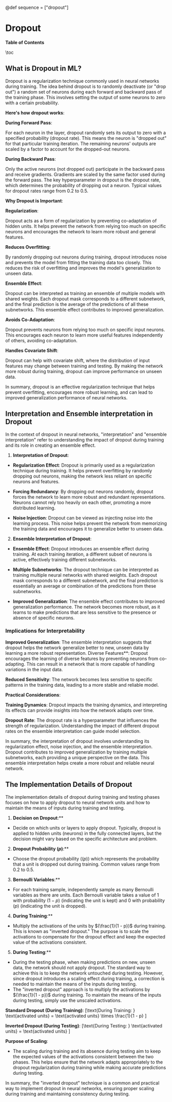 @def sequence = ["dropout"]

# Dropout


**Table of Contents**

\toc

## What is Dropout in ML?

Dropout is a regularization technique commonly used in neural networks during training. The idea behind dropout is to randomly deactivate (or "drop out") a random set of neurons during each forward and backward pass of the training phase. This involves setting the output of some neurons to zero with a certain probability.

**Here's how dropout works**:

**During Forward Pass**:

For each neuron in the layer, dropout randomly sets its output to zero with a specified probability (dropout rate). This means the neuron is "dropped out" for that particular training iteration.
The remaining neurons' outputs are scaled by a factor to account for the dropped-out neurons.

**During Backward Pass**:

Only the active neurons (not dropped out) participate in the backward pass and receive gradients.
Gradients are scaled by the same factor used during the forward pass.
The key hyperparameter in dropout is the dropout rate, which determines the probability of dropping out a neuron. Typical values for dropout rates range from 0.2 to 0.5.

**Why Dropout is Important**:

**Regularization**:

Dropout acts as a form of regularization by preventing co-adaptation of hidden units. It helps prevent the network from relying too much on specific neurons and encourages the network to learn more robust and general features.

**Reduces Overfitting**:

By randomly dropping out neurons during training, dropout introduces noise and prevents the model from fitting the training data too closely. This reduces the risk of overfitting and improves the model's generalization to unseen data.

**Ensemble Effect**:

Dropout can be interpreted as training an ensemble of multiple models with shared weights. Each dropout mask corresponds to a different subnetwork, and the final prediction is the average of the predictions of all these subnetworks. This ensemble effect contributes to improved generalization.

**Avoids Co-Adaptation**:

Dropout prevents neurons from relying too much on specific input neurons. This encourages each neuron to learn more useful features independently of others, avoiding co-adaptation.

**Handles Covariate Shift**:

Dropout can help with covariate shift, where the distribution of input features may change between training and testing. By making the network more robust during training, dropout can improve performance on unseen data.

In summary, dropout is an effective regularization technique that helps prevent overfitting, encourages more robust learning, and can lead to improved generalization performance of neural networks.


## Interpretation and Ensemble interpretation in Dropout

In the context of dropout in neural networks, "interpretation" and "ensemble interpretation" refer to understanding the impact of dropout during training and its role in creating an ensemble effect.

1. **Interpretation of Dropout**:
- **Regularization Effect**: Dropout is primarily used as a regularization technique during training. It helps prevent overfitting by randomly dropping out neurons, making the network less reliant on specific neurons and features.

- **Forcing Redundancy**: By dropping out neurons randomly, dropout forces the network to learn more robust and redundant representations. Neurons cannot rely too heavily on each other, promoting a more distributed learning.

- **Noise Injection**: Dropout can be viewed as injecting noise into the learning process. This noise helps prevent the network from memorizing the training data and encourages it to generalize better to unseen data.

2. **Ensemble Interpretation of Dropout**:

- **Ensemble Effect**: Dropout introduces an ensemble effect during training. At each training iteration, a different subset of neurons is active, effectively training different subnetworks.

- **Multiple Subnetworks**: The dropout technique can be interpreted as training multiple neural networks with shared weights. Each dropout mask corresponds to a different subnetwork, and the final prediction is essentially an average or combination of the predictions from these subnetworks.

- **Improved Generalization**: The ensemble effect contributes to improved generalization performance. The network becomes more robust, as it learns to make predictions that are less sensitive to the presence or absence of specific neurons.

### Implications for Interpretability

**Improved Generalization**: The ensemble interpretation suggests that dropout helps the network generalize better to new, unseen data by learning a more robust representation.
Diverse Features**: Dropout encourages the learning of diverse features by preventing neurons from co-adapting. This can result in a network that is more capable of handling variations in the input data.

**Reduced Sensitivity**: The network becomes less sensitive to specific patterns in the training data, leading to a more stable and reliable model.

**Practical Considerations**:

**Training Dynamics**: Dropout impacts the training dynamics, and interpreting its effects can provide insights into how the network adapts over time.

**Dropout Rate**: The dropout rate is a hyperparameter that influences the strength of regularization. Understanding the impact of different dropout rates on the ensemble interpretation can guide model selection.

In summary, the interpretation of dropout involves understanding its regularization effect, noise injection, and the ensemble interpretation. Dropout contributes to improved generalization by training multiple subnetworks, each providing a unique perspective on the data. This ensemble interpretation helps create a more robust and reliable neural network.




## The Implementation Details of Dropout

The implementation details of dropout during training and testing phases focuses on how to apply dropout to neural network units and how to maintain the means of inputs during training and testing.

 1. **Decision on Dropout**:**
   - Decide on which units or layers to apply dropout. Typically, dropout is applied to hidden units (neurons) in the fully connected layers, but the decision might vary based on the specific architecture and problem.

 2. **Dropout Probability $(p)$**:**
   - Choose the dropout probability ($(p)$) which represents the probability that a unit is dropped out during training. Common values range from 0.2 to 0.5.

 3. **Bernoulli Variables**:**
   - For each training sample, independently sample as many Bernoulli variables as there are units. Each Bernoulli variable takes a value of 1 with probability $(1 - p)$ (indicating the unit is kept) and 0 with probability $(p)$ (indicating the unit is dropped).

 4. **During Training**:**
   - Multiply the activations of the units by $(\frac{1}{1 - p})$ during training. This is known as "inverted dropout." The purpose is to scale the activations to compensate for the dropout effect and keep the expected value of the activations consistent.

 5. **During Testing**:**
   - During the testing phase, when making predictions on new, unseen data, the network should not apply dropout. The standard way to achieve this is to keep the network untouched during testing. However, since dropout introduces a scaling effect during training, a correction is needed to maintain the means of the inputs during testing.
   - The "inverted dropout" approach is to multiply the activations by $(\frac{1}{1 - p})$ during training. To maintain the means of the inputs during testing, simply use the unscaled activations.

**Standard Dropout (During Training)**:
\[\text{During Training: } \text{activated units} = \text{activated units} \times \frac{1}{1 - p} \]

**Inverted Dropout (During Testing)**:
\[\text{During Testing: } \text{activated units} = \text{activated units} \]

**Purpose of Scaling**:
   - The scaling during training and its absence during testing aim to keep the expected values of the activations consistent between the two phases. This helps ensure that the network adapts appropriately to the dropout regularization during training while making accurate predictions during testing.

In summary, the "inverted dropout" technique is a common and practical way to implement dropout in neural networks, ensuring proper scaling during training and maintaining consistency during testing.


<!-- ## Slides and Notebook

- [Dropout](https**://abursuc.github.io/slides/polytechnique/15-01-dropout.html#1)
- [notebook 1](https**://github.com/dataflowr/notebooks/blob/master/Module15/15a_dropout_intro.ipynb) 
- [notebook 2](https**://github.com/dataflowr/notebooks/blob/master/Module15/15b_dropout_mnist.ipynb) 
- [Uncertainty estimation - MC Dropout](https**://abursuc.github.io/slides/polytechnique/15-02-uncertainty-estimation-dropout.html#1) -->